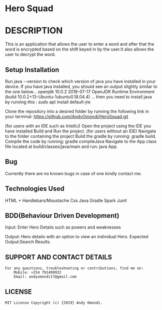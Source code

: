 # Hero Squad

# DESCRIPTION
This is an application that allows the user to enter a word and after that the word is encrypted based on the shift keyed in by the user.It also allows the user to decrypt the word.

## Setup Installation

Run java --version to check which version of java you have installed in your device. If you have java installed, you should see an output slightly similar to the one below...
openjdk 10.0.2 2018-07-17
OpenJDK Runtime Environment (build 10.0.2+13-Ubuntu-1ubuntu0.18.04.4)
... then you need to install java by running this : sudo apt install default-jre

Clone the repository into a desired folder by running the following link in your terminal: https://github.com/AndyOmondi/HeroSquad.git

(for users with an IDE such as IntelliJ)
Open the project using the IDE you have installed
Build and Run the project.
(for users without an IDE)
Navigate to the folder containing the project
Build the gradle by running: gradle build.
Compile the code by running: gradle compileJava
Navigate to the App class file located at build/classes/java/main and run: java App.

## Bug
Currently there are no known bugs in case of one kindly contact me.
## Technologies Used
HTML + Handlebars/Moustache
Css
Java
Gradle
Spark
Junit
## BDD(Behaviour Driven Development)
Input:  Enter Hero Details such as powers and weaknesses 
         
Output: Hero details with an option to view an individual Hero.
Expected Output:Search Results.     


## SUPPORT AND CONTACT DETAILS
    For any questions, troubleshooting or contributions, find me on:
        Mobile: +254 791499932
        Email: andyomondi17@gmail.com
## LICENSE
    MIT License Copyright (c) {2019} Andy Omondi.   